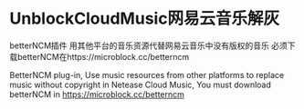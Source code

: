 # UnblockCloudMusic网易云音乐解灰
betterNCM插件
用其他平台的音乐资源代替网易云音乐中没有版权的音乐
必须下载betterNCM在https://microblock.cc/betterncm

BetterNCM plug-in,
Use music resources from other platforms to replace music without copyright in Netease Cloud Music,
You must download betterNCM in https://microblock.cc/betterncm
